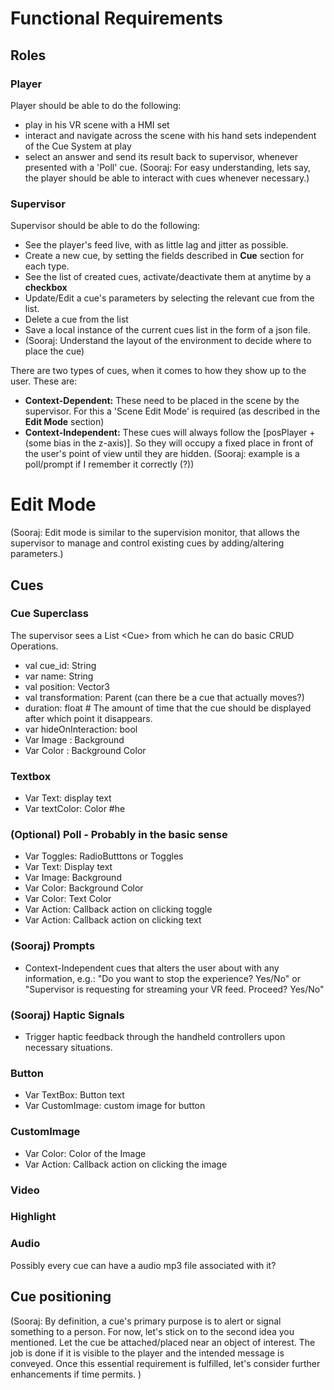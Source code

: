 # Functional Requirements

## Roles

### Player

Player should be able to do the following:

- play in his VR scene with a HMI set
- interact and navigate across the scene with his hand sets independent of the Cue System at play
- select an answer and send its result back to supervisor, whenever presented with a 'Poll' cue. (Sooraj: For easy understanding, lets say, the player should be able to interact with cues whenever necessary.)

### Supervisor

Supervisor should be able to do the following:

- See the player's feed live, with as little lag and jitter as possible.
- Create a new cue, by setting the fields described in **Cue** section for each type.
- See the list of created cues, activate/deactivate them at anytime by a **checkbox**
- Update/Edit a cue's parameters by selecting the relevant cue from the list.
- Delete a cue from the list
- Save a local instance of the current cues list in the form of a json file.
- (Sooraj: Understand the layout of the environment to decide where to place the cue)

There are two types of cues, when it comes to how they show up to the user. These are:

- **Context-Dependent:** These need to be placed in the scene by the supervisor. For this a 'Scene Edit Mode' is required (as described in the **Edit Mode** section)
- **Context-Independent:** These cues will always follow the  [posPlayer + (some bias in the z-axis)]. So they will occupy a fixed place in front of the user's point of view until they are hidden. (Sooraj: example is a poll/prompt if I remember it correctly (?))


# Edit Mode
(Sooraj: Edit mode is similar to the supervision monitor, that allows the supervisor to manage and control existing cues by adding/altering parameters.)

## Cues

### Cue Superclass

The supervisor sees a List \<Cue> from which he can do basic CRUD Operations.

- val cue_id: String
- var name: String
- val position: Vector3
- val transformation: Parent (can there be a cue that actually moves?)
- duration: float # The amount of time that the cue should be displayed after which point it disappears.
- var hideOnInteraction: bool
- Var Image : Background
- Var Color : Background Color

### Textbox

* Var Text: display text
* Var textColor: Color #he

### (Optional) Poll - Probably in the basic sense

- Var Toggles: RadioButttons or Toggles
- Var Text: Display text
- Var Image: Background
- Var Color: Background Color
- Var Color: Text Color
- Var Action: Callback action on clicking toggle
- Var Action: Callback action on clicking text

### (Sooraj) Prompts 

- Context-Independent cues that alters the user about with any information, e.g.: "Do you want to stop the experience? Yes/No" or "Supervisor is requesting for streaming your VR feed. Proceed? Yes/No"

### (Sooraj) Haptic Signals

- Trigger haptic feedback through the handheld controllers upon necessary situations. 

### Button

* Var TextBox: Button text
* Var CustomImage: custom image for button

### CustomImage

* Var Color: Color of the Image
* Var Action: Callback action on clicking the image

### Video

### Highlight


### Audio

Possibly every cue can have a audio mp3 file associated with it?

## Cue positioning 

(Sooraj: By definition, a cue's primary purpose is to alert or signal something to a person. For now, let's stick on to the second idea you mentioned. Let the cue be attached/placed near an object of interest. The job is done if it is visible to the player and the intended message is conveyed. Once this essential requirement is fulfilled, let's consider further enhancements if time permits.  )
